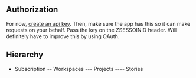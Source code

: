 Authorization
---

For now, [create an api key](https://rally1.rallydev.com/login/accounts/index.html#/keys). Then, make sure the app has this so it can make requests on your behalf. Pass the key on the ZSESSOINID header.
Will definitely have to improve this by using OAuth.

Hierarchy
---

- Subscription
-- Workspaces
--- Projects
---- Stories
